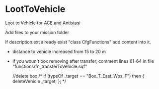 # LootToVehicle
Loot to Vehicle for ACE and Antistasi


Add files to your mission folder

If description.ext already exist "class CfgFunctions" add content into it.


- distance to vehicle increased from 15 to 20 m

- if you woun't box removing after transfer, comment lines 61-64 in file "functions/fn_transferToVehicle.sqf"

    //delete box
    /*
    if (typeOf _target == "Box_T_East_Wps_F") then {
        deleteVehicle _target;
    }; 
    */
